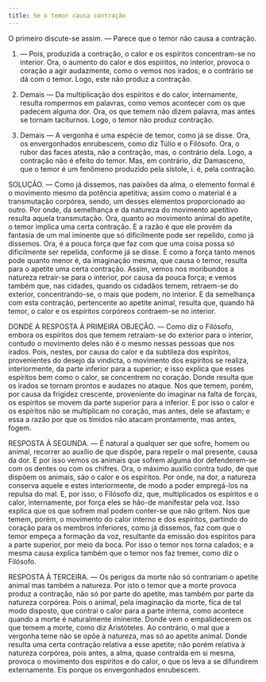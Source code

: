 ```yaml
---
title: Se o temor causa contração
---
```


O primeiro discute-se assim. — Parece que o temor não causa a contração.  

1. — Pois, produzida a contração, o calor e os espíritos concentram-se no interior. Ora, o aumento do calor e dos espíritos, no interior, provoca o coração a agir audazmente, como o vemos nos irados; e o contrário se dá com o temor. Logo, este não produz a contração.  

2. Demais — Da multiplicação dos espíritos e do calor, internamente, resulta rompermos em palavras, como vemos acontecer com os que padecem alguma dor. Ora, os que temem não dizem palavra, mas antes se tornam taciturnos. Logo, o temor não produz contração.  

3. Demais — A vergonha é uma espécie de temor, como já se disse. Ora, os envergonhados enrubescem, como diz Túlio e o Filósofo. Ora, o rubor das faces atesta, não a contração, mas, o contrário dela. Logo, a contração não é efeito do temor.  Mas, em contrário, diz Damasceno, que o temor é um fenômeno produzido pela sístole, i. é, pela contração.  

SOLUÇÃO. — Como já dissemos, nas paixões da alma, o elemento formal é o movimento mesmo da potência apetitiva; assim como o material é a transmutação corpórea, sendo, um desses elementos proporcionado ao outro. Por onde, da semelhança e da natureza do movimento apetitivo resulta aquela transmutação. Ora, quanto ao movimento animal do apetite, o temor implica uma certa contração. E a razão é que ele provém da fantasia de um mal iminente que só dificilmente pode ser repelido, como já dissemos. Ora, é a pouca força que faz com que uma coisa possa só dificilmente ser repelida, conforme já se disse. E como a força tanto menos pode quanto menor é, da imaginação mesma, que causa o temor, resulta para o apetite uma certa contração. Assim, vemos nos moribundos a natureza retrair-se para o interior, por causa da pouca força; e vemos também que, nas cidades, quando os cidadãos temem, retraem-se do exterior, concentrando-se, o mais que podem, no interior. E da semelhança com esta contração, pertencente ao apetite animal, resulta que, quando há temor, o calor e os espíritos corpóreos contraem-se no interior.  

DONDE A RESPOSTA À PRIMEIRA OBJEÇÃO. — Como diz o Filósofo, embora os espíritos dos que temem retraiam-se do exterior para o interior, contudo o movimento deles não é o mesmo nessas pessoas que nos irados. Pois, nestes, por causa do calor e da subtileza dos espíritos, provenientes do desejo da vindicta, o movimento dos espíritos se realiza, interiormente, da parte inferior para a superior; e isso explica que esses espíritos bem como o calor, se concentrem no coração. Donde resulta que os irados se tornam prontos e audazes no ataque. Nos que temem, porém, por causa da frigidez crescente, proveniente do imaginar na falta de forças, os espíritos se movem da parte superior para a inferior. E por isso o calor e os espíritos não se multiplicam no coração, mas antes, dele se afastam; e essa a razão por que os tímidos não atacam prontamente, mas antes, fogem.  

RESPOSTA À SEGUNDA. — É natural a qualquer ser que sofre, homem ou animal, recorrer ao auxílio de que dispõe, para repelir o mal presente, causa da dor. E por isso vemos os animais que sofrem alguma dor defenderem-se com os dentes ou com os chifres. Ora, o máximo auxílio contra tudo, de que dispõem os animais, são o calor e os espíritos. Por onde, na dor, a natureza conserva aquele e estes interiormente, de modo a poder empregá-los na repulsa do mal. E, por isso, o Filósofo diz, que, multiplicados os espíritos e o calor, internamente, por força eles se hão-de manifestar pela voz. Isso explica que os que sofrem mal podem conter-se que não gritem. Nos que temem, porém, o movimento do calor interno e dos espíritos, partindo do coração para os membros inferiores, como já dissemos, faz com que o temor empeça a formação da voz, resultante da emissão dos espíritos para a parte superior, por meio da boca. Por isso o temor nos torna calados; e a mesma causa explica também que o temor nos faz tremer, como diz o Filósofo.  

RESPOSTA À TERCEIRA. — Os perigos da morte não só contrariam o apetite animal mas também a natureza. Por isto o temor que a morte provoca produz a contração, não só por parte do apetite, mas também por parte da natureza corpórea. Pois o animal, pela imaginação da morte, fica de tal modo disposto, que contrai o calor para a parte interna, como acontece quando a morte é naturalmente iminente. Donde vem o empalidecerem os que temem a morte, como diz Aristóteles. Ao contrário, o mal que a vergonha teme não se opõe à natureza, mas só ao apetite animal. Donde resulta uma certa contração relativa a esse apetite; não porém relativa à natureza corpórea, pois antes, a alma, quase contraída em si mesma, provoca o movimento dos espíritos e do calor, o que os leva a se difundirem externamente. Eis porque os envergonhados enrubescem.